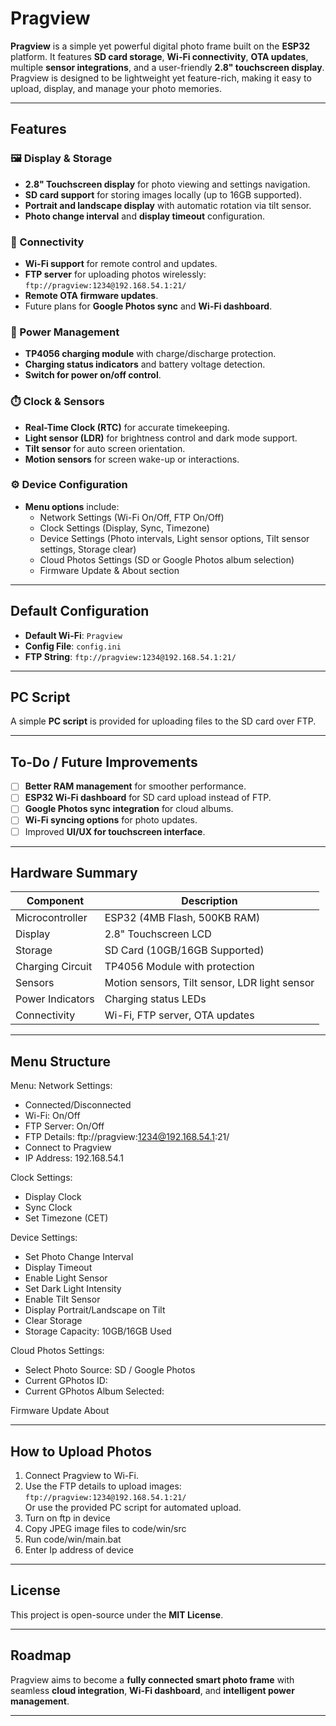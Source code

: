 # Pragview

**Pragview** is a simple yet powerful digital photo frame built on the **ESP32** platform. It features **SD card storage**, **Wi-Fi connectivity**, **OTA updates**, multiple **sensor integrations**, and a user-friendly **2.8" touchscreen display**. Pragview is designed to be lightweight yet feature-rich, making it easy to upload, display, and manage your photo memories.

---

## Features

### 🖼️ Display & Storage
- **2.8" Touchscreen display** for photo viewing and settings navigation.
- **SD card support** for storing images locally (up to 16GB supported).
- **Portrait and landscape display** with automatic rotation via tilt sensor.
- **Photo change interval** and **display timeout** configuration.

### 📡 Connectivity
- **Wi-Fi support** for remote control and updates.
- **FTP server** for uploading photos wirelessly:  
  `ftp://pragview:1234@192.168.54.1:21/`
- **Remote OTA firmware updates**.
- Future plans for **Google Photos sync** and **Wi-Fi dashboard**.

### 🔋 Power Management
- **TP4056 charging module** with charge/discharge protection.
- **Charging status indicators** and battery voltage detection.
- **Switch for power on/off control**.

### ⏱️ Clock & Sensors
- **Real-Time Clock (RTC)** for accurate timekeeping.
- **Light sensor (LDR)** for brightness control and dark mode support.
- **Tilt sensor** for auto screen orientation.
- **Motion sensors** for screen wake-up or interactions.

### ⚙️ Device Configuration
- **Menu options** include:
  - Network Settings (Wi-Fi On/Off, FTP On/Off)
  - Clock Settings (Display, Sync, Timezone)
  - Device Settings (Photo intervals, Light sensor options, Tilt sensor settings, Storage clear)
  - Cloud Photos Settings (SD or Google Photos album selection)
  - Firmware Update & About section  

---

## Default Configuration

- **Default Wi-Fi**: `Pragview`  
- **Config File**: `config.ini`  
- **FTP String**: `ftp://pragview:1234@192.168.54.1:21/`

---

## PC Script

A simple **PC script** is provided for uploading files to the SD card over FTP.  

---

## To-Do / Future Improvements

- [ ] **Better RAM management** for smoother performance.
- [ ] **ESP32 Wi-Fi dashboard** for SD card upload instead of FTP.
- [ ] **Google Photos sync integration** for cloud albums.
- [ ] **Wi-Fi syncing options** for photo updates.
- [ ] Improved **UI/UX for touchscreen interface**.

---

## Hardware Summary

| Component            | Description                                       |
|----------------------|---------------------------------------------------|
| Microcontroller       | ESP32 (4MB Flash, 500KB RAM)                      |
| Display               | 2.8" Touchscreen LCD                              |
| Storage               | SD Card (10GB/16GB Supported)                     |
| Charging Circuit       | TP4056 Module with protection                     |
| Sensors               | Motion sensors, Tilt sensor, LDR light sensor     |
| Power Indicators       | Charging status LEDs                             |
| Connectivity          | Wi-Fi, FTP server, OTA updates                    |

---

## Menu Structure

Menu:
Network Settings:
- Connected/Disconnected
- Wi-Fi: On/Off
- FTP Server: On/Off
- FTP Details: ftp://pragview:1234@192.168.54.1:21/
- Connect to Pragview
- IP Address: 192.168.54.1

Clock Settings:
- Display Clock
- Sync Clock
- Set Timezone (CET)

Device Settings:
- Set Photo Change Interval
- Display Timeout
- Enable Light Sensor
- Set Dark Light Intensity
- Enable Tilt Sensor
- Display Portrait/Landscape on Tilt
- Clear Storage
- Storage Capacity: 10GB/16GB Used

Cloud Photos Settings:
- Select Photo Source: SD / Google Photos
- Current GPhotos ID:
- Current GPhotos Album Selected:

Firmware Update
About

---

## How to Upload Photos

1. Connect Pragview to Wi-Fi.  
2. Use the FTP details to upload images:  
   `ftp://pragview:1234@192.168.54.1:21/`  
Or use the provided PC script for automated upload. 
1. Turn on ftp in device
2. Copy JPEG image files to code/win/src
3. Run code/win/main.bat 
4. Enter Ip address of device 

---

## License

This project is open-source under the **MIT License**.  

---

## Roadmap

Pragview aims to become a **fully connected smart photo frame** with seamless **cloud integration**, **Wi-Fi dashboard**, and **intelligent power management**.

---